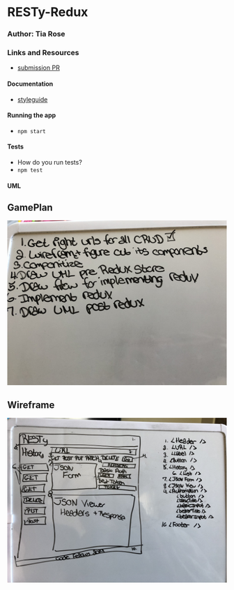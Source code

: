 # RESTy-Redux

### Author: Tia Rose

### Links and Resources
* [submission PR](http://xyz.com)


#### Documentation
* [styleguide](http://xyz.com)


#### Running the app
* `npm start`
  
#### Tests
* How do you run tests?
* `npm test`

#### UML
## GamePlan
![GamePlan](./assets/Game_Plan_RR.JPG)
## Wireframe
![Wireframe](./assets/Wireframe_RR.JPG)
